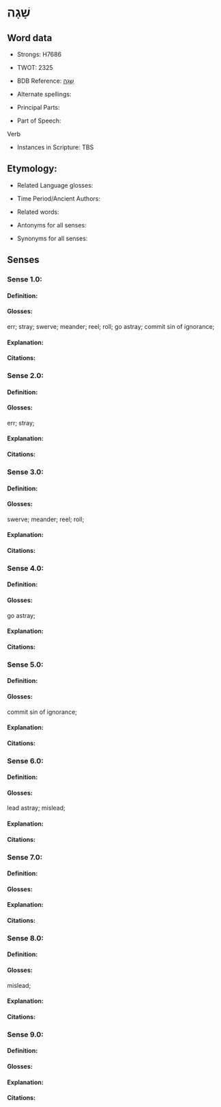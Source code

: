 # שָׁגָה

<!-- Status: S2="NeedsEdits" -->
<!-- Lexica used for edits:   -->

## Word data

* Strongs: H7686

* TWOT: 2325

* BDB Reference: [שָׁגָה](rc://en/bdb/dict/v.bb.aa)

* Alternate spellings:

* Principal Parts:

* Part of Speech:

Verb

* Instances in Scripture: TBS

## Etymology:

* Related Language glosses:

* Time Period/Ancient Authors:

* Related words:

* Antonyms for all senses:

* Synonyms for all senses:

## Senses

### Sense 1.0:

#### Definition:

#### Glosses:

err; stray; swerve; meander; reel; roll; go astray; commit sin of ignorance; 

#### Explanation:

#### Citations:



### Sense 2.0:

#### Definition:

#### Glosses:

err; stray; 

#### Explanation:

#### Citations:



### Sense 3.0:

#### Definition:

#### Glosses:

swerve; meander; reel; roll; 

#### Explanation:

#### Citations:



### Sense 4.0:

#### Definition:

#### Glosses:

go astray; 

#### Explanation:

#### Citations:



### Sense 5.0:

#### Definition:

#### Glosses:

commit sin of ignorance; 

#### Explanation:

#### Citations:



### Sense 6.0:

#### Definition:

#### Glosses:

lead astray; mislead; 

#### Explanation:

#### Citations:



### Sense 7.0:

#### Definition:

#### Glosses:



#### Explanation:

#### Citations:



### Sense 8.0:

#### Definition:

#### Glosses:

mislead; 

#### Explanation:

#### Citations:



### Sense 9.0:

#### Definition:

#### Glosses:



#### Explanation:

#### Citations:



